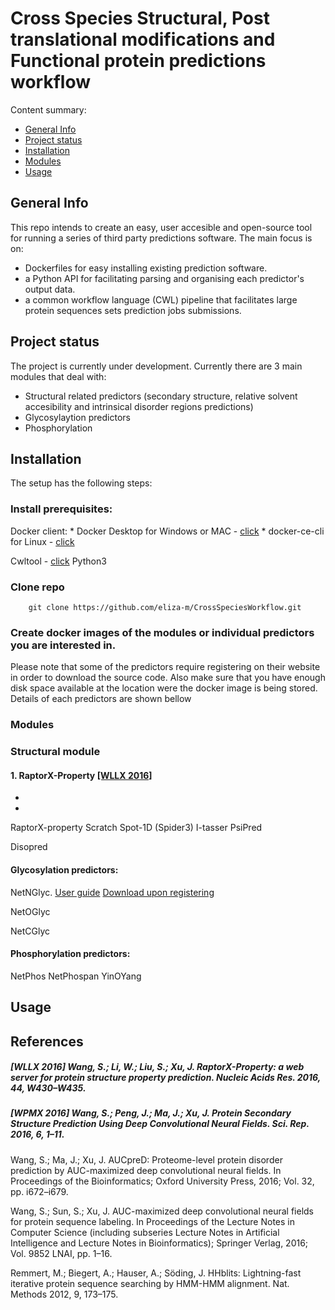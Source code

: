 # Cross Species Structural, Post translational modifications and Functional protein predictions workflow

Content summary:
* [General Info](#general-info)
* [Project status](#project-status)
* [Installation](#installation)
* [Modules](#modules)
* [Usage](#usage)

## General Info
This repo intends to create an easy, user accesible and open-source tool for running a series of third party predictions software. The main focus is on:
* Dockerfiles for easy installing existing prediction software.
* a Python API for facilitating parsing and organising each predictor's output data.
* a common workflow language (CWL) pipeline that facilitates large protein sequences sets prediction jobs submissions.  

## Project status 
The project is currently under development. Currently there are 3 main modules that deal with:
* Structural related predictors (secondary structure, relative solvent accesibility and intrinsical disorder regions predictions)
* Glycosylaytion predictors
* Phosphorylation

## Installation

The setup has the following steps:

### Install prerequisites:

Docker client: 
	* Docker Desktop for Windows or MAC - [click](https://www.docker.com/products/docker-desktop)
	* docker-ce-cli for Linux - [click](docs.docker.com/install/linux/docker-ce/ubuntu/)

Cwltool - [click](https://github.com/common-workflow-language/cwltool)
Python3


### Clone repo
```
    git clone https://github.com/eliza-m/CrossSpeciesWorkflow.git
```

### Create docker images of the modules or individual predictors you are interested in. 

Please note that some of the predictors require registering on their website in order to download the source code. Also make sure that you have enough disk space available at the location were the docker image is being stored. Details of each predictors are shown bellow

### Modules

### Structural module

#### 1. RaptorX-Property [\[WLLX 2016\]](#wllx-2016)

* 
* 

RaptorX-property 
Scratch
Spot-1D (Spider3)
I-tasser
PsiPred

Disopred

#### Glycosylation predictors:

NetNGlyc.
[User guide](http://www.cbs.dtu.dk/cgi-bin/nph-runsafe?man=netNglyc)
[Download upon registering](https://services.healthtech.dtu.dk/software.php)

NetOGlyc

NetCGlyc

#### Phosphorylation predictors:
NetPhos
NetPhospan
YinOYang





## Usage

## References

##### \[WLLX 2016\] Wang, S.; Li, W.; Liu, S.; Xu, J. RaptorX-Property: a web server for protein structure property prediction. Nucleic Acids Res. 2016, 44, W430–W435.

##### \[WPMX 2016\] Wang, S.; Peng, J.; Ma, J.; Xu, J. Protein Secondary Structure Prediction Using Deep Convolutional Neural Fields. Sci. Rep. 2016, 6, 1–11.

Wang, S.; Ma, J.; Xu, J. AUCpreD: Proteome-level protein disorder prediction by AUC-maximized deep convolutional neural fields. In Proceedings of the Bioinformatics; Oxford University Press, 2016; Vol. 32, pp. i672–i679.

Wang, S.; Sun, S.; Xu, J. AUC-maximized deep convolutional neural fields for protein sequence labeling. In Proceedings of the Lecture Notes in Computer Science (including subseries Lecture Notes in Artificial Intelligence and Lecture Notes in Bioinformatics); Springer Verlag, 2016; Vol. 9852 LNAI, pp. 1–16.
					
Remmert, M.; Biegert, A.; Hauser, A.; Söding, J. HHblits: Lightning-fast iterative protein sequence searching by HMM-HMM alignment. Nat. Methods 2012, 9, 173–175.
